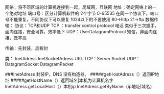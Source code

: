 网络：将不同区域的计算机连接到一起，局域网，互联网
地址：确定网络上的一个绝对地址
端口号：区分计算机软件的 2个字节 0-65535
在同一个协议下，端口号不能重复，不同协议下可以重复
1024以下的不要使用 80→http 21→ftp
数据传输：
协议：TCP和UDP
TCP ：transfer control protocol 电话 类似于三次握手，面向连接，安全可靠，效率低下
UDP：UserDatagramProtocol 短信，非面向连接，效率高

传输：先封装，后拆封

类： InetAdress InetSocketAdress
URL
TCP：Server Socket
UDP：DatagramSocket DatagramPacket

###InetAdress 封装IP，DNS
没有构造器，
#####getHostAdress（）返回IP地址
#####getHostName（）返回域名|本机为计算机名字
InetAdress.getLocalHost（）本机ip
InetAdress.getByName（ip地址|域名）


